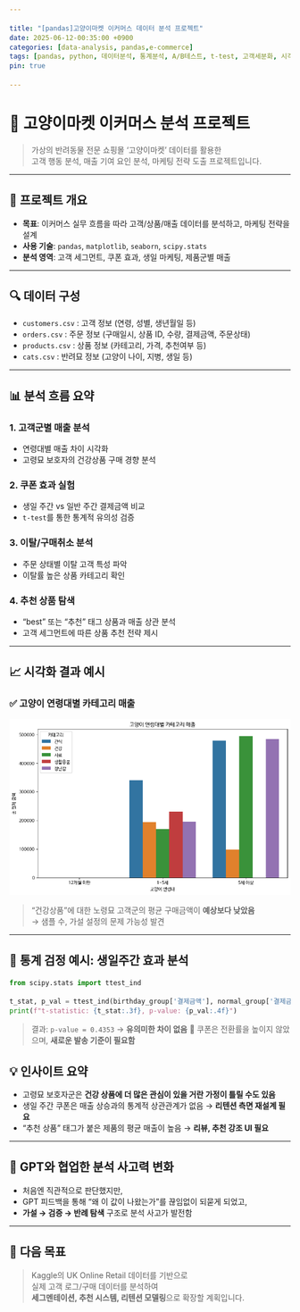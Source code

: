 ```yaml
---

title: "[pandas]고양이마켓 이커머스 데이터 분석 프로젝트" 
date: 2025-06-12-00:35:00 +0900
categories: [data-analysis, pandas,e-commerce] 
tags: [pandas, python, 데이터분석, 통계분석, A/B테스트, t-test, 고객세분화, 시각화, 마케팅분석, 이커머스]
pin: true

---
```


# 🐾 고양이마켓 이커머스 분석 프로젝트
> 가상의 반려동물 전문 쇼핑몰 ‘고양이마켓’ 데이터를 활용한  
> 고객 행동 분석, 매출 기여 요인 분석, 마케팅 전략 도출 프로젝트입니다.

---

## 📌 프로젝트 개요
- **목표**: 이커머스 실무 흐름을 따라 고객/상품/매출 데이터를 분석하고, 마케팅 전략을 설계
- **사용 기술**: `pandas`, `matplotlib`, `seaborn`, `scipy.stats`
- **분석 영역**: 고객 세그먼트, 쿠폰 효과, 생일 마케팅, 제품군별 매출
  
---

## 🔍 데이터 구성
- `customers.csv` : 고객 정보 (연령, 성별, 생년월일 등)
- `orders.csv` : 주문 정보 (구매일시, 상품 ID, 수량, 결제금액, 주문상태)
- `products.csv` : 상품 정보 (카테고리, 가격, 추천여부 등)
- `cats.csv` : 반려묘 정보 (고양이 나이, 지병, 생일 등)
---

## 📊 분석 흐름 요약

### 1. 고객군별 매출 분석  
- 연령대별 매출 차이 시각화  
- 고령묘 보호자의 건강상품 구매 경향 분석

### 2. 쿠폰 효과 실험  
- 생일 주간 vs 일반 주간 결제금액 비교  
- `t-test`를 통한 통계적 유의성 검증

### 3. 이탈/구매취소 분석  
- 주문 상태별 이탈 고객 특성 파악  
- 이탈률 높은 상품 카테고리 확인

### 4. 추천 상품 탐색  
- “best” 또는 “추천” 태그 상품과 매출 상관 분석  
- 고객 세그먼트에 따른 상품 추천 전략 제시

---

## 📈 시각화 결과 예시

### ✅ 고양이 연령대별 카테고리 매출

![고양이 연령대별 카테고리 매출](assets/img/cat_age_sales.png)

> “건강상품”에 대한 노령묘 고객군의 평균 구매금액이 **예상보다 낮았음**  
> → 샘플 수, 가설 설정의 문제 가능성 발견

---

## 🧪 통계 검정 예시: 생일주간 효과 분석

```python
from scipy.stats import ttest_ind

t_stat, p_val = ttest_ind(birthday_group['결제금액'], normal_group['결제금액'])
print(f"t-statistic: {t_stat:.3f}, p-value: {p_val:.4f}")
```
>결과: `p-value = 0.4353` → **유의미한 차이 없음**
>🎯 쿠폰은 전환률을 높이지 않았으며, **새로운 발송 기준이 필요함**

## 💡 인사이트 요약
-   고령묘 보호자군은 **건강 상품에 더 많은 관심이 있을 거란 가정이 틀릴 수도 있음**
-   생일 주간 쿠폰은 매출 상승과의 통계적 상관관계가 없음 → **리텐션 측면 재설계 필요**
-   “추천 상품” 태그가 붙은 제품의 평균 매출이 높음 → **리뷰, 추천 강조 UI 필요**
----------

## 🤖 GPT와 협업한 분석 사고력 변화
-   처음엔 직관적으로 판단했지만,
-   GPT 피드백을 통해 “왜 이 값이 나왔는가”를 끊임없이 되묻게 되었고,
-   **가설 → 검증 → 반례 탐색** 구조로 분석 사고가 발전함
  
----------

## 🎯 다음 목표
> Kaggle의 UK Online Retail 데이터를 기반으로  
> 실제 고객 로그/구매 데이터를 분석하여  
> **세그멘테이션, 추천 시스템, 리텐션 모델링**으로 확장할 계획입니다.
